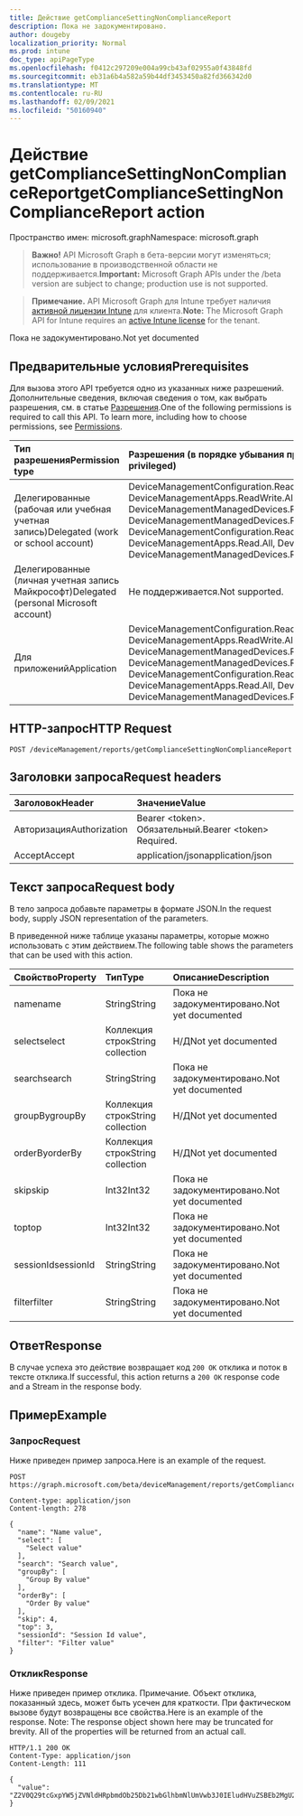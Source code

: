 ```yaml
---
title: Действие getComplianceSettingNonComplianceReport
description: Пока не задокументировано.
author: dougeby
localization_priority: Normal
ms.prod: intune
doc_type: apiPageType
ms.openlocfilehash: f0412c297209e004a99cb43af02955a0f43848fd
ms.sourcegitcommit: eb31a6b4a582a59b44df3453450a82fd366342d0
ms.translationtype: MT
ms.contentlocale: ru-RU
ms.lasthandoff: 02/09/2021
ms.locfileid: "50160940"
---
```

# <a name="getcompliancesettingnoncompliancereport-action"></a><span data-ttu-id="e234f-103">Действие getComplianceSettingNonComplianceReport</span><span class="sxs-lookup"><span data-stu-id="e234f-103">getComplianceSettingNonComplianceReport action</span></span>

<span data-ttu-id="e234f-104">Пространство имен: microsoft.graph</span><span class="sxs-lookup"><span data-stu-id="e234f-104">Namespace: microsoft.graph</span></span>

> <span data-ttu-id="e234f-105">**Важно!** API Microsoft Graph в бета-версии могут изменяться; использование в производственной области не поддерживается.</span><span class="sxs-lookup"><span data-stu-id="e234f-105">**Important:** Microsoft Graph APIs under the /beta version are subject to change; production use is not supported.</span></span>

> <span data-ttu-id="e234f-106">**Примечание.** API Microsoft Graph для Intune требует наличия [активной лицензии Intune](https://go.microsoft.com/fwlink/?linkid=839381) для клиента.</span><span class="sxs-lookup"><span data-stu-id="e234f-106">**Note:** The Microsoft Graph API for Intune requires an [active Intune license](https://go.microsoft.com/fwlink/?linkid=839381) for the tenant.</span></span>

<span data-ttu-id="e234f-107">Пока не задокументировано.</span><span class="sxs-lookup"><span data-stu-id="e234f-107">Not yet documented</span></span>

## <a name="prerequisites"></a><span data-ttu-id="e234f-108">Предварительные условия</span><span class="sxs-lookup"><span data-stu-id="e234f-108">Prerequisites</span></span>
<span data-ttu-id="e234f-p101">Для вызова этого API требуется одно из указанных ниже разрешений. Дополнительные сведения, включая сведения о том, как выбрать разрешения, см. в статье [Разрешения](/graph/permissions-reference).</span><span class="sxs-lookup"><span data-stu-id="e234f-p101">One of the following permissions is required to call this API. To learn more, including how to choose permissions, see [Permissions](/graph/permissions-reference).</span></span>

|<span data-ttu-id="e234f-111">Тип разрешения</span><span class="sxs-lookup"><span data-stu-id="e234f-111">Permission type</span></span>|<span data-ttu-id="e234f-112">Разрешения (в порядке убывания привилегий)</span><span class="sxs-lookup"><span data-stu-id="e234f-112">Permissions (from most to least privileged)</span></span>|
|:---|:---|
|<span data-ttu-id="e234f-113">Делегированные (рабочая или учебная учетная запись)</span><span class="sxs-lookup"><span data-stu-id="e234f-113">Delegated (work or school account)</span></span>|<span data-ttu-id="e234f-114">DeviceManagementConfiguration.ReadWrite.All, DeviceManagementConfiguration.Read.All, DeviceManagementApps.ReadWrite.All, DeviceManagementApps.Read.All, DeviceManagementManagedDevices.ReadWrite.All, DeviceManagementManagedDevices.Read.All</span><span class="sxs-lookup"><span data-stu-id="e234f-114">DeviceManagementConfiguration.ReadWrite.All, DeviceManagementConfiguration.Read.All, DeviceManagementApps.ReadWrite.All, DeviceManagementApps.Read.All, DeviceManagementManagedDevices.ReadWrite.All, DeviceManagementManagedDevices.Read.All</span></span>|
|<span data-ttu-id="e234f-115">Делегированные (личная учетная запись Майкрософт)</span><span class="sxs-lookup"><span data-stu-id="e234f-115">Delegated (personal Microsoft account)</span></span>|<span data-ttu-id="e234f-116">Не поддерживается.</span><span class="sxs-lookup"><span data-stu-id="e234f-116">Not supported.</span></span>|
|<span data-ttu-id="e234f-117">Для приложений</span><span class="sxs-lookup"><span data-stu-id="e234f-117">Application</span></span>|<span data-ttu-id="e234f-118">DeviceManagementConfiguration.ReadWrite.All, DeviceManagementConfiguration.Read.All, DeviceManagementApps.ReadWrite.All, DeviceManagementApps.Read.All, DeviceManagementManagedDevices.ReadWrite.All, DeviceManagementManagedDevices.Read.All</span><span class="sxs-lookup"><span data-stu-id="e234f-118">DeviceManagementConfiguration.ReadWrite.All, DeviceManagementConfiguration.Read.All, DeviceManagementApps.ReadWrite.All, DeviceManagementApps.Read.All, DeviceManagementManagedDevices.ReadWrite.All, DeviceManagementManagedDevices.Read.All</span></span>|

## <a name="http-request"></a><span data-ttu-id="e234f-119">HTTP-запрос</span><span class="sxs-lookup"><span data-stu-id="e234f-119">HTTP Request</span></span>
<!-- {
  "blockType": "ignored"
}
-->
``` http
POST /deviceManagement/reports/getComplianceSettingNonComplianceReport
```

## <a name="request-headers"></a><span data-ttu-id="e234f-120">Заголовки запроса</span><span class="sxs-lookup"><span data-stu-id="e234f-120">Request headers</span></span>
|<span data-ttu-id="e234f-121">Заголовок</span><span class="sxs-lookup"><span data-stu-id="e234f-121">Header</span></span>|<span data-ttu-id="e234f-122">Значение</span><span class="sxs-lookup"><span data-stu-id="e234f-122">Value</span></span>|
|:---|:---|
|<span data-ttu-id="e234f-123">Авторизация</span><span class="sxs-lookup"><span data-stu-id="e234f-123">Authorization</span></span>|<span data-ttu-id="e234f-124">Bearer &lt;token&gt;. Обязательный.</span><span class="sxs-lookup"><span data-stu-id="e234f-124">Bearer &lt;token&gt; Required.</span></span>|
|<span data-ttu-id="e234f-125">Accept</span><span class="sxs-lookup"><span data-stu-id="e234f-125">Accept</span></span>|<span data-ttu-id="e234f-126">application/json</span><span class="sxs-lookup"><span data-stu-id="e234f-126">application/json</span></span>|

## <a name="request-body"></a><span data-ttu-id="e234f-127">Текст запроса</span><span class="sxs-lookup"><span data-stu-id="e234f-127">Request body</span></span>
<span data-ttu-id="e234f-128">В тело запроса добавьте параметры в формате JSON.</span><span class="sxs-lookup"><span data-stu-id="e234f-128">In the request body, supply JSON representation of the parameters.</span></span>

<span data-ttu-id="e234f-129">В приведенной ниже таблице указаны параметры, которые можно использовать с этим действием.</span><span class="sxs-lookup"><span data-stu-id="e234f-129">The following table shows the parameters that can be used with this action.</span></span>

|<span data-ttu-id="e234f-130">Свойство</span><span class="sxs-lookup"><span data-stu-id="e234f-130">Property</span></span>|<span data-ttu-id="e234f-131">Тип</span><span class="sxs-lookup"><span data-stu-id="e234f-131">Type</span></span>|<span data-ttu-id="e234f-132">Описание</span><span class="sxs-lookup"><span data-stu-id="e234f-132">Description</span></span>|
|:---|:---|:---|
|<span data-ttu-id="e234f-133">name</span><span class="sxs-lookup"><span data-stu-id="e234f-133">name</span></span>|<span data-ttu-id="e234f-134">String</span><span class="sxs-lookup"><span data-stu-id="e234f-134">String</span></span>|<span data-ttu-id="e234f-135">Пока не задокументировано.</span><span class="sxs-lookup"><span data-stu-id="e234f-135">Not yet documented</span></span>|
|<span data-ttu-id="e234f-136">select</span><span class="sxs-lookup"><span data-stu-id="e234f-136">select</span></span>|<span data-ttu-id="e234f-137">Коллекция строк</span><span class="sxs-lookup"><span data-stu-id="e234f-137">String collection</span></span>|<span data-ttu-id="e234f-138">Н/Д</span><span class="sxs-lookup"><span data-stu-id="e234f-138">Not yet documented</span></span>|
|<span data-ttu-id="e234f-139">search</span><span class="sxs-lookup"><span data-stu-id="e234f-139">search</span></span>|<span data-ttu-id="e234f-140">String</span><span class="sxs-lookup"><span data-stu-id="e234f-140">String</span></span>|<span data-ttu-id="e234f-141">Пока не задокументировано.</span><span class="sxs-lookup"><span data-stu-id="e234f-141">Not yet documented</span></span>|
|<span data-ttu-id="e234f-142">groupBy</span><span class="sxs-lookup"><span data-stu-id="e234f-142">groupBy</span></span>|<span data-ttu-id="e234f-143">Коллекция строк</span><span class="sxs-lookup"><span data-stu-id="e234f-143">String collection</span></span>|<span data-ttu-id="e234f-144">Н/Д</span><span class="sxs-lookup"><span data-stu-id="e234f-144">Not yet documented</span></span>|
|<span data-ttu-id="e234f-145">orderBy</span><span class="sxs-lookup"><span data-stu-id="e234f-145">orderBy</span></span>|<span data-ttu-id="e234f-146">Коллекция строк</span><span class="sxs-lookup"><span data-stu-id="e234f-146">String collection</span></span>|<span data-ttu-id="e234f-147">Н/Д</span><span class="sxs-lookup"><span data-stu-id="e234f-147">Not yet documented</span></span>|
|<span data-ttu-id="e234f-148">skip</span><span class="sxs-lookup"><span data-stu-id="e234f-148">skip</span></span>|<span data-ttu-id="e234f-149">Int32</span><span class="sxs-lookup"><span data-stu-id="e234f-149">Int32</span></span>|<span data-ttu-id="e234f-150">Пока не задокументировано.</span><span class="sxs-lookup"><span data-stu-id="e234f-150">Not yet documented</span></span>|
|<span data-ttu-id="e234f-151">top</span><span class="sxs-lookup"><span data-stu-id="e234f-151">top</span></span>|<span data-ttu-id="e234f-152">Int32</span><span class="sxs-lookup"><span data-stu-id="e234f-152">Int32</span></span>|<span data-ttu-id="e234f-153">Пока не задокументировано.</span><span class="sxs-lookup"><span data-stu-id="e234f-153">Not yet documented</span></span>|
|<span data-ttu-id="e234f-154">sessionId</span><span class="sxs-lookup"><span data-stu-id="e234f-154">sessionId</span></span>|<span data-ttu-id="e234f-155">String</span><span class="sxs-lookup"><span data-stu-id="e234f-155">String</span></span>|<span data-ttu-id="e234f-156">Пока не задокументировано.</span><span class="sxs-lookup"><span data-stu-id="e234f-156">Not yet documented</span></span>|
|<span data-ttu-id="e234f-157">filter</span><span class="sxs-lookup"><span data-stu-id="e234f-157">filter</span></span>|<span data-ttu-id="e234f-158">String</span><span class="sxs-lookup"><span data-stu-id="e234f-158">String</span></span>|<span data-ttu-id="e234f-159">Пока не задокументировано.</span><span class="sxs-lookup"><span data-stu-id="e234f-159">Not yet documented</span></span>|



## <a name="response"></a><span data-ttu-id="e234f-160">Ответ</span><span class="sxs-lookup"><span data-stu-id="e234f-160">Response</span></span>
<span data-ttu-id="e234f-161">В случае успеха это действие возвращает код `200 OK` отклика и поток в тексте отклика.</span><span class="sxs-lookup"><span data-stu-id="e234f-161">If successful, this action returns a `200 OK` response code and a Stream in the response body.</span></span>

## <a name="example"></a><span data-ttu-id="e234f-162">Пример</span><span class="sxs-lookup"><span data-stu-id="e234f-162">Example</span></span>

### <a name="request"></a><span data-ttu-id="e234f-163">Запрос</span><span class="sxs-lookup"><span data-stu-id="e234f-163">Request</span></span>
<span data-ttu-id="e234f-164">Ниже приведен пример запроса.</span><span class="sxs-lookup"><span data-stu-id="e234f-164">Here is an example of the request.</span></span>
``` http
POST https://graph.microsoft.com/beta/deviceManagement/reports/getComplianceSettingNonComplianceReport

Content-type: application/json
Content-length: 278

{
  "name": "Name value",
  "select": [
    "Select value"
  ],
  "search": "Search value",
  "groupBy": [
    "Group By value"
  ],
  "orderBy": [
    "Order By value"
  ],
  "skip": 4,
  "top": 3,
  "sessionId": "Session Id value",
  "filter": "Filter value"
}
```

### <a name="response"></a><span data-ttu-id="e234f-165">Отклик</span><span class="sxs-lookup"><span data-stu-id="e234f-165">Response</span></span>
<span data-ttu-id="e234f-p102">Ниже приведен пример отклика. Примечание. Объект отклика, показанный здесь, может быть усечен для краткости. При фактическом вызове будут возвращены все свойства.</span><span class="sxs-lookup"><span data-stu-id="e234f-p102">Here is an example of the response. Note: The response object shown here may be truncated for brevity. All of the properties will be returned from an actual call.</span></span>
``` http
HTTP/1.1 200 OK
Content-Type: application/json
Content-Length: 111

{
  "value": "Z2V0Q29tcGxpYW5jZVNldHRpbmdOb25Db21wbGlhbmNlUmVwb3J0IEludHVuZSBEb2MgU2FtcGxlIDU0NDgzMTA0NQ=="
}
```




